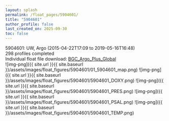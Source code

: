 ```yaml
---
layout: splash
permalink: /float_pages/5904601/
title: "5904601"
author_profile: false
last_created_on: 2025-09-30
toc: false
---
```

 
5904601: UW, Argo (2015-04-22T17:09 to 2019-05-16T16:48)\
298 profiles completed\
Individual float file download: [BGC_Argo_Plus_Global](https://ftp.soest.hawaii.edu/bgc_argo_plus/Individual_Floats/outliers_removed/5904601_Sprof_processed.nc)\
![img-png]({{ site.url }}{{ site.baseurl }}/assets/images/float_figures/5904601/01_5904601_map.png)
![img-png]({{ site.url }}{{ site.baseurl }}/assets/images/float_figures/5904601/5904601_DOXY.png)
![img-png]({{ site.url }}{{ site.baseurl }}/assets/images/float_figures/5904601/5904601_PRES.png)
![img-png]({{ site.url }}{{ site.baseurl }}/assets/images/float_figures/5904601/5904601_PSAL.png)
![img-png]({{ site.url }}{{ site.baseurl }}/assets/images/float_figures/5904601/5904601_TEMP.png)
